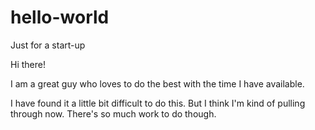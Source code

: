 # hello-world
Just for a start-up

Hi there!

I am a great guy who loves to do the best with the time I have available. 

I have found it a little bit difficult to do this. But I think I'm kind of pulling through now. There's so much work to do though.
